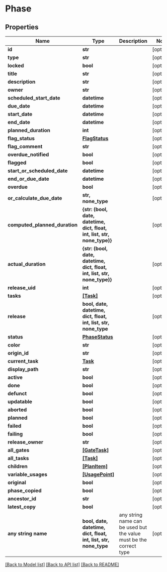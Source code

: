 # Phase


## Properties
Name | Type | Description | Notes
------------ | ------------- | ------------- | -------------
**id** | **str** |  | [optional] 
**type** | **str** |  | [optional] 
**locked** | **bool** |  | [optional] 
**title** | **str** |  | [optional] 
**description** | **str** |  | [optional] 
**owner** | **str** |  | [optional] 
**scheduled_start_date** | **datetime** |  | [optional] 
**due_date** | **datetime** |  | [optional] 
**start_date** | **datetime** |  | [optional] 
**end_date** | **datetime** |  | [optional] 
**planned_duration** | **int** |  | [optional] 
**flag_status** | [**FlagStatus**](FlagStatus.md) |  | [optional] 
**flag_comment** | **str** |  | [optional] 
**overdue_notified** | **bool** |  | [optional] 
**flagged** | **bool** |  | [optional] 
**start_or_scheduled_date** | **datetime** |  | [optional] 
**end_or_due_date** | **datetime** |  | [optional] 
**overdue** | **bool** |  | [optional] 
**or_calculate_due_date** | **str, none_type** |  | [optional] 
**computed_planned_duration** | **{str: (bool, date, datetime, dict, float, int, list, str, none_type)}** |  | [optional] 
**actual_duration** | **{str: (bool, date, datetime, dict, float, int, list, str, none_type)}** |  | [optional] 
**release_uid** | **int** |  | [optional] 
**tasks** | [**[Task]**](Task.md) |  | [optional] 
**release** | **bool, date, datetime, dict, float, int, list, str, none_type** |  | [optional] 
**status** | [**PhaseStatus**](PhaseStatus.md) |  | [optional] 
**color** | **str** |  | [optional] 
**origin_id** | **str** |  | [optional] 
**current_task** | [**Task**](Task.md) |  | [optional] 
**display_path** | **str** |  | [optional] 
**active** | **bool** |  | [optional] 
**done** | **bool** |  | [optional] 
**defunct** | **bool** |  | [optional] 
**updatable** | **bool** |  | [optional] 
**aborted** | **bool** |  | [optional] 
**planned** | **bool** |  | [optional] 
**failed** | **bool** |  | [optional] 
**failing** | **bool** |  | [optional] 
**release_owner** | **str** |  | [optional] 
**all_gates** | [**[GateTask]**](GateTask.md) |  | [optional] 
**all_tasks** | [**[Task]**](Task.md) |  | [optional] 
**children** | [**[PlanItem]**](PlanItem.md) |  | [optional] 
**variable_usages** | [**[UsagePoint]**](UsagePoint.md) |  | [optional] 
**original** | **bool** |  | [optional] 
**phase_copied** | **bool** |  | [optional] 
**ancestor_id** | **str** |  | [optional] 
**latest_copy** | **bool** |  | [optional] 
**any string name** | **bool, date, datetime, dict, float, int, list, str, none_type** | any string name can be used but the value must be the correct type | [optional]

[[Back to Model list]](../README.md#documentation-for-models) [[Back to API list]](../README.md#documentation-for-api-endpoints) [[Back to README]](../README.md)


